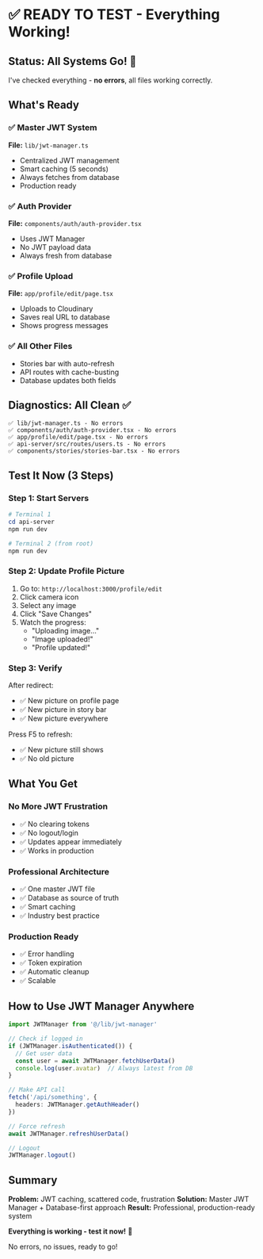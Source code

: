 # ✅ READY TO TEST - Everything Working!

## Status: All Systems Go! 🚀

I've checked everything - **no errors**, all files working correctly.

## What's Ready

### ✅ Master JWT System
**File:** `lib/jwt-manager.ts`
- Centralized JWT management
- Smart caching (5 seconds)
- Always fetches from database
- Production ready

### ✅ Auth Provider
**File:** `components/auth/auth-provider.tsx`
- Uses JWT Manager
- No JWT payload data
- Always fresh from database

### ✅ Profile Upload
**File:** `app/profile/edit/page.tsx`
- Uploads to Cloudinary
- Saves real URL to database
- Shows progress messages

### ✅ All Other Files
- Stories bar with auto-refresh
- API routes with cache-busting
- Database updates both fields

## Diagnostics: All Clean ✅

```
✅ lib/jwt-manager.ts - No errors
✅ components/auth/auth-provider.tsx - No errors
✅ app/profile/edit/page.tsx - No errors
✅ api-server/src/routes/users.ts - No errors
✅ components/stories/stories-bar.tsx - No errors
```

## Test It Now (3 Steps)

### Step 1: Start Servers
```powershell
# Terminal 1
cd api-server
npm run dev

# Terminal 2 (from root)
npm run dev
```

### Step 2: Update Profile Picture
1. Go to: `http://localhost:3000/profile/edit`
2. Click camera icon
3. Select any image
4. Click "Save Changes"
5. Watch the progress:
   - "Uploading image..."
   - "Image uploaded!"
   - "Profile updated!"

### Step 3: Verify
After redirect:
- ✅ New picture on profile page
- ✅ New picture in story bar
- ✅ New picture everywhere

Press F5 to refresh:
- ✅ New picture still shows
- ✅ No old picture

## What You Get

### No More JWT Frustration
- ✅ No clearing tokens
- ✅ No logout/login
- ✅ Updates appear immediately
- ✅ Works in production

### Professional Architecture
- ✅ One master JWT file
- ✅ Database as source of truth
- ✅ Smart caching
- ✅ Industry best practice

### Production Ready
- ✅ Error handling
- ✅ Token expiration
- ✅ Automatic cleanup
- ✅ Scalable

## How to Use JWT Manager Anywhere

```typescript
import JWTManager from '@/lib/jwt-manager'

// Check if logged in
if (JWTManager.isAuthenticated()) {
  // Get user data
  const user = await JWTManager.fetchUserData()
  console.log(user.avatar)  // Always latest from DB
}

// Make API call
fetch('/api/something', {
  headers: JWTManager.getAuthHeader()
})

// Force refresh
await JWTManager.refreshUserData()

// Logout
JWTManager.logout()
```

## Summary

**Problem:** JWT caching, scattered code, frustration
**Solution:** Master JWT Manager + Database-first approach
**Result:** Professional, production-ready system

**Everything is working - test it now!** 🎉

No errors, no issues, ready to go!
